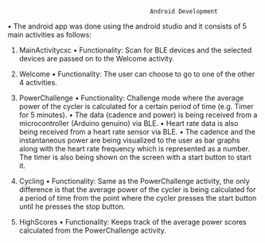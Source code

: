                                             Android Development

•	The android app was done using the android studio and it consists of 5 main activities as follows:
1.	MainActivitycxc
•	Functionality: Scan for BLE devices and the selected devices are passed on to the Welcome activity.

2.	Welcome
•	Functionality: The user can choose to go to one of the other 4 activities.

3.	PowerChallenge
•	Functionality: Challenge mode where the average power of the cycler is calculated for a certain period of time (e.g. Timer for 5 minutes). 
•	The data (cadence and power) is being received from a microcontroller (Arduino  genuino) via BLE.
•	Heart rate data is also being received from a heart rate sensor via BLE.
•	The cadence and the instantaneous power are being visualized to the user as bar graphs along with the heart rate frequency which is represented as a number. The timer is also being shown on the screen with a start button to start it.

4.	Cycling
•	Functionality: Same as the PowerChallenge activity, the only difference is that the average power of the cycler is being calculated for a period of time from the point where the cycler presses the start button until he presses the stop button.

5.	HighScores
•	Functionality: Keeps track of the average power scores calculated from the PowerChallenge activity.

